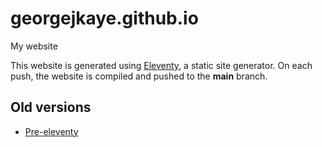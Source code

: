 # georgejkaye.github.io

My website

This website is generated using [Eleventy](https://www.11ty.dev/), a static site generator.
On each push, the website is compiled and pushed to the **main** branch.

## Old versions

* [Pre-eleventy](https://github.com/georgejkaye/georgejkaye.github.io/tree/legacy)
